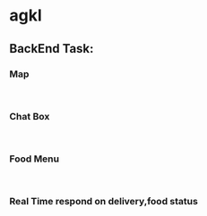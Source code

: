 # agkl

<h2>BackEnd Task:</h2>
<span><h3> Map </h3></span><br>
<span><h3> Chat Box </h3></span><br>
<span><h3> Food Menu </h3></span><br>
<span><h3> Real Time respond on delivery,food status </h3></span><br>

